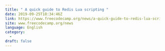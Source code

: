 ```yaml
---
title: " A quick guide to Redis Lua scripting "
date: 2019-09-25T18:34:46Z
link: https://www.freecodecamp.org/news/a-quick-guide-to-redis-lua-scripting/?utm_medium=RSS&utm_source=news.12bit.vn
site: www.freecodecamp.org/news
language: English
category:
  -   
draft: false
---
```


